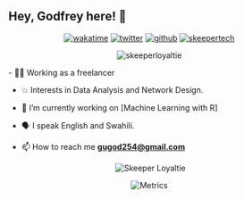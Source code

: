 ## Hey, Godfrey here! :wave:
<div align="center">
   <div>
   
  <!--START_SECTION:waka-->
 [![wakatime](https://wakatime.com/badge/user/5cb09b6f-afc0-48f6-965a-2d8192ae1d89.svg)](https://wakatime.com/@5cb09b6f-afc0-48f6-965a-2d8192ae1d89)
 [![twitter](https://img.shields.io/twitter/follow/skeeperloyaltie?label=followers&logo=twitter&color=%23007ec6&style=plastic)](https://twitter.com/skeeperloyaltie)
 [![github](https://img.shields.io/github/followers/skeeperloyaltie?logo=github&style=plastic)](https://github.com/alanhamlett?tab=followers)
 [![skeepertech](https://api.netlify.com/api/v1/badges/dc2567a3-5eed-433c-bbd4-6e62b984ab50/deploy-status)](https://app.netlify.com/sites/skeepertech/deploys)
 <!--END_SECTION:waka-->
</div>
   <p align="center"> <img src="https://komarev.com/ghpvc/?username=skeeperloyaltie&label=Profile%20views&color=0e75b6&style=flat" alt="skeeperloyaltie" /> </p>
<div align="left">
   <!-- my details -->
  - 👩‍🚒 Working as a freelancer
  
  - 💥 Interests in Data Analysis and Network Design.
  
  - 🔭 I’m currently working on [Machine Learning with R]

  - 🗣️ I speak English and Swahili.

  - 📫 How to reach me **gugod254@gmail.com**
</div>
<div>
</div>
   <p>&nbsp;<img align="center" src="https://github-readme-stats.vercel.app/api?username=skeeperloyaltie&show_icons=true&locale=en" alt="Skeeper Loyaltie" /></p>

![Metrics](https://metrics.lecoq.io/skeeperloyaltie?template=classic&introduction=1&tweets=1&base=header%2C%20activity%2C%20community%2C%20repositories%2C%20metadata&base.indepth=false&base.hireable=false&base.skip=false&introduction=false&introduction.title=true&tweets=false&tweets.user=skeeperloyaltie&tweets.attachments=false&tweets.limit=2&config.timezone=Africa%2FNairobi)
<!---
🔗 &nbsp;**Connect with me**
<a href="https://twitter.com/skeeperloyaltie" target="blank"><img align="center" src="https://raw.githubusercontent.com/rahuldkjain/github-profile-readme-generator/master/src/images/icons/Social/twitter.svg" alt="gautamkrishnar" height="30" width="40" /></a>
<a href="https://linkedin.com/in/collins-ngeno" target="blank"><img align="center" src="https://raw.githubusercontent.com/rahuldkjain/github-profile-readme-generator/master/src/images/icons/Social/linked-in-alt.svg" alt="gautamkrishnar" height="30" width="40" /></a> -->
